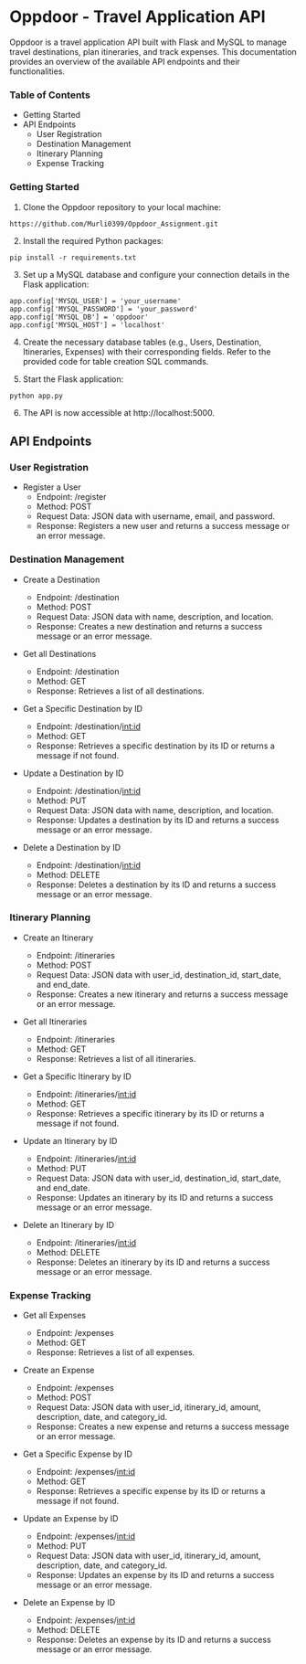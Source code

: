 # Oppdoor - Travel Application API
Oppdoor is a travel application API built with Flask and MySQL to manage travel destinations, plan itineraries, and track expenses. This documentation provides an overview of the available API endpoints and their functionalities.

### Table of Contents
- Getting Started
- API Endpoints
  - User Registration
  - Destination Management
  - Itinerary Planning
  - Expense Tracking


### Getting Started
1. Clone the Oppdoor repository to your local machine:

```
https://github.com/Murli0399/Oppdoor_Assignment.git
```
2. Install the required Python packages:
```
pip install -r requirements.txt
```
3. Set up a MySQL database and configure your connection details in the Flask application:
```
app.config['MYSQL_USER'] = 'your_username'
app.config['MYSQL_PASSWORD'] = 'your_password'
app.config['MYSQL_DB'] = 'oppdoor'
app.config['MYSQL_HOST'] = 'localhost'
```
4. Create the necessary database tables (e.g., Users, Destination, Itineraries, Expenses) with their corresponding fields. Refer to the provided code for table creation SQL commands.

5. Start the Flask application:
```
python app.py
```
6. The API is now accessible at http://localhost:5000.

## API Endpoints
### User Registration
- Register a User
  - Endpoint: /register
  - Method: POST
  - Request Data: JSON data with username, email, and password.
  - Response: Registers a new user and returns a success message or an error message.

### Destination Management
- Create a Destination
  - Endpoint: /destination
  - Method: POST
  - Request Data: JSON data with name, description, and location.
  - Response: Creates a new destination and returns a success message or an error message.

- Get all Destinations
  - Endpoint: /destination
  - Method: GET
  - Response: Retrieves a list of all destinations.

- Get a Specific Destination by ID
  - Endpoint: /destination/<int:id>
  - Method: GET
  - Response: Retrieves a specific destination by its ID or returns a message if not found.

- Update a Destination by ID
  - Endpoint: /destination/<int:id>
  - Method: PUT
  - Request Data: JSON data with name, description, and location.
  - Response: Updates a destination by its ID and returns a success message or an error message.

- Delete a Destination by ID
  - Endpoint: /destination/<int:id>
  - Method: DELETE
  - Response: Deletes a destination by its ID and returns a success message or an error message.

### Itinerary Planning
- Create an Itinerary
  - Endpoint: /itineraries
  - Method: POST
  - Request Data: JSON data with user_id, destination_id, start_date, and end_date.
  - Response: Creates a new itinerary and returns a success message or an error message.

- Get all Itineraries
  - Endpoint: /itineraries
  - Method: GET
  - Response: Retrieves a list of all itineraries.

- Get a Specific Itinerary by ID
  - Endpoint: /itineraries/<int:id>
  - Method: GET
  - Response: Retrieves a specific itinerary by its ID or returns a message if not found.

- Update an Itinerary by ID
  - Endpoint: /itineraries/<int:id>
  - Method: PUT
  - Request Data: JSON data with user_id, destination_id, start_date, and end_date.
  - Response: Updates an itinerary by its ID and returns a success message or an error message.

- Delete an Itinerary by ID
  - Endpoint: /itineraries/<int:id>
  - Method: DELETE
  - Response: Deletes an itinerary by its ID and returns a success message or an error message.

### Expense Tracking
- Get all Expenses
  - Endpoint: /expenses
  - Method: GET
  - Response: Retrieves a list of all expenses.

- Create an Expense
  - Endpoint: /expenses
  - Method: POST
  - Request Data: JSON data with user_id, itinerary_id, amount, description, date, and category_id.
  - Response: Creates a new expense and returns a success message or an error message.

- Get a Specific Expense by ID
  - Endpoint: /expenses/<int:id>
  - Method: GET
  - Response: Retrieves a specific expense by its ID or returns a message if not found.

- Update an Expense by ID
  - Endpoint: /expenses/<int:id>
  - Method: PUT
  - Request Data: JSON data with user_id, itinerary_id, amount, description, date, and category_id.
  - Response: Updates an expense by its ID and returns a success message or an error message.

- Delete an Expense by ID
  - Endpoint: /expenses/<int:id>
  - Method: DELETE
  - Response: Deletes an expense by its ID and returns a success message or an error message.
